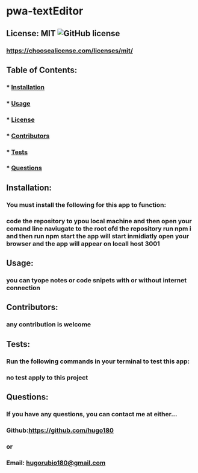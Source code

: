 
# pwa-textEditor

## License: MIT ![GitHub license](https://img.shields.io/github/license/Naereen/StrapDown.js.svg)

### https://choosealicense.com/licenses/mit/

## Table of Contents:

### \* [Installation](#installation)

### \* [Usage](#usage)

### \* [License](#license)

### \* [Contributors](#contributors)

### \* [Tests](#tests)

### \* [Questions](#questions)

## Installation:

### You must install the following for this app to function:

### code the repository to ypou local machine and then open your comand line naviugate to the root ofd the repository run npm i and then run npm start the app will start inmidiatly open your browser and the app will appear on locall host 3001

## Usage:

### you can tyope notes or code snipets with or without internet connection

## Contributors:

### any contribution is welcome

## Tests:

### Run the following commands in your terminal to test this app:

### no test apply to this project

## Questions:

### If you have any questions, you can contact me at either...

### Github:https://github.com/hugo180

### or

### Email: hugorubio180@gmail.com
